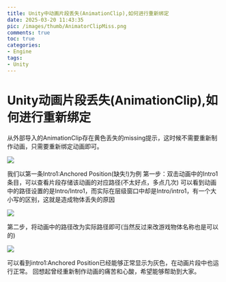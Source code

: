 ```yaml
---
title: Unity中动画片段丢失(AnimationClip),如何进行重新绑定
date: 2025-03-20 11:43:35
pic: /images/thumb/AnimatorClipMiss.png
comments: true
toc: true
categories:
- Engine
tags:
- Unity
---
```


# Unity动画片段丢失(AnimationClip),如何进行重新绑定

从外部导入的AnimationClip存在黄色丢失的missing提示，这时候不需要重新制作动画，只需要重新绑定动画即可。

<img src="/images/Unity/Programming/AnimatorClipMiss/1.png">

我们以第一条Intro1:Anchored Position(缺失!)为例
第一步：双击动画中的Intro1条目，可以查看片段存储该动画的对应路径(不太好点，多点几次)
可以看到动画中的路径设置的是Intro/Intro1，而实际在层级窗口中却是Intro/intro1，有一个大小写的区别，这就是造成物体丢失的原因

<img src="/images/Unity/Programming/AnimatorClipMiss/2.png">

第二步，将动画中的路径改为实际路径即可(当然反过来改游戏物体名称也是可以的)

<img src="/images/Unity/Programming/AnimatorClipMiss/3.png">

可以看到intro1:Anchored Position已经能够正常显示为灰色，在动画片段中也运行正常。
回想起曾经重新制作动画的痛苦和心酸，希望能够帮助到大家。

